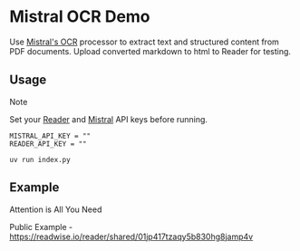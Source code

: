 # Mistral OCR Demo

Use [Mistral's OCR](https://docs.mistral.ai/capabilities/document/#are-there-any-limits-regarding-the-ocr-api) processor to extract text and structured content from PDF documents. Upload converted markdown to html to Reader for testing.

## Usage

> [!NOTE]
> Set your [Reader](https://readwise.io/access_token) and [Mistral](https://console.mistral.ai/api-keys) API keys before running.

```.env
MISTRAL_API_KEY = ""
READER_API_KEY = ""
```

```
uv run index.py
```

## Example

Attention is All You Need

Public Example - https://readwise.io/reader/shared/01jp417tzaqy5b830hg8jamp4v
